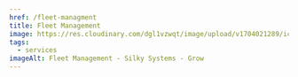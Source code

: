 ```yaml
---
href: /fleet-managment
title: Fleet Management
image: https://res.cloudinary.com/dgl1vzwqt/image/upload/v1704021289/icons-01_iof4na.webp
tags:
  - services
imageAlt: Fleet Management - Silky Systems - Grow
---
```

